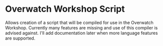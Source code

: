 # Overwatch Workshop Script
Allows creation of a script that will be compiled for use in the Overwatch Workshop. Currently many features are missing and use of this compiler is advised against. I'll add documentation later when more language features are supported.
